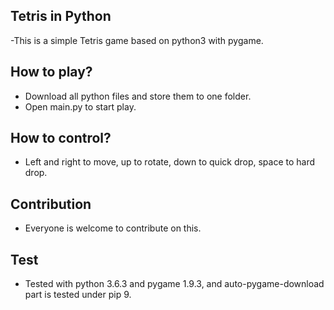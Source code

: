 ## Tetris in Python
-This is a simple Tetris game based on python3 with pygame.

## How to play?
- Download all python files and store them to one folder.
- Open main.py to start play.

## How to control?
- Left and right to move, up to rotate, down to quick drop, space to hard drop.

## Contribution
- Everyone is welcome to contribute on this.

## Test
- Tested with python 3.6.3 and pygame 1.9.3, and auto-pygame-download part is tested under pip 9.


